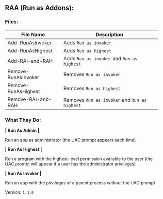 ## RAA (Run as Addons):

### Files:

| File Name | Description |
| - | - |
| Add-RunAsInvoker | Adds `Run as invoker` |
| Add-RunAsHighest | Adds `Run as highest` |
| Add-RAI-and-RAH | Adds `Run as invoker` and `Run as highest` |
| Remove-RunAsInvoker | Removes `Run as invoker` |
| Remove-RunAsHighest | Removes `Run as highest` |
| Remove-RAI-and-RAH | Removes `Run as invoker` and `Run as highest` |

### What They Do:

__| Run As Admin |__

Run an app as administrator (the UAC prompt appears each time)

__| Run As Highest |__ 

Run a program with the highest-level permission available to the user (the UAC prompt will appear if a user has the administrator privileges)

__| Run As Invoker |__

Run an app with the privileges of a parent process without the UAC prompt

Version: `1.1.0`
